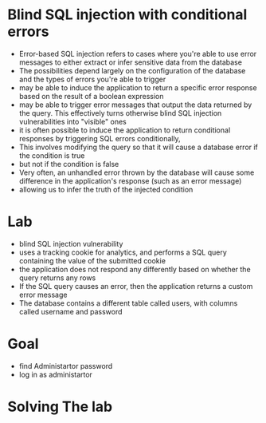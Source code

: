 # Blind SQL injection with conditional errors
- Error-based SQL injection refers to cases where you're able to use error messages to either extract or infer sensitive data from the database
- The possibilities depend largely on the configuration of the database and the types of errors you're able to trigger
- may be able to induce the application to return a specific error response based on the result of a boolean expression
- may be able to trigger error messages that output the data returned by the query. This effectively turns otherwise blind SQL injection vulnerabilities into "visible" ones
- it is often possible to induce the application to return conditional responses by triggering SQL errors conditionally,
- This involves modifying the query so that it will cause a database error if the condition is true
- but not if the condition is false
- Very often, an unhandled error thrown by the database will cause some difference in the application's response (such as an error message)
- allowing us to infer the truth of the injected condition
# Lab
- blind SQL injection vulnerability
- uses a tracking cookie for analytics, and performs a SQL query containing the value of the submitted cookie
- the application does not respond any differently based on whether the query returns any rows
- If the SQL query causes an error, then the application returns a custom error message
- The database contains a different table called users, with columns called username and password
# Goal 
- find Administartor password
- log in as administartor
# Solving The lab
